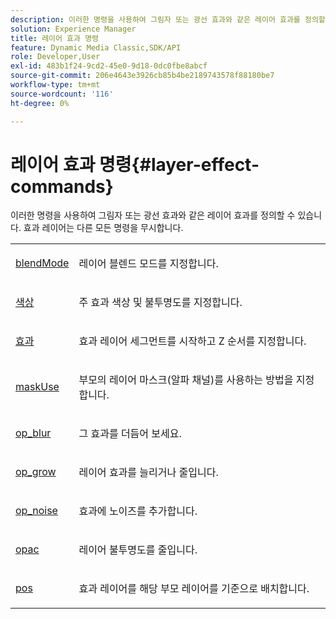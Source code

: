 ```yaml
---
description: 이러한 명령을 사용하여 그림자 또는 광선 효과와 같은 레이어 효과를 정의할 수 있습니다. 효과 레이어는 다른 모든 명령을 무시합니다.
solution: Experience Manager
title: 레이어 효과 명령
feature: Dynamic Media Classic,SDK/API
role: Developer,User
exl-id: 483b1f24-9cd2-45e0-9d18-0dc0fbe8abcf
source-git-commit: 206e4643e3926cb85b4be2189743578f88180be7
workflow-type: tm+mt
source-wordcount: '116'
ht-degree: 0%

---
```


# 레이어 효과 명령{#layer-effect-commands}

이러한 명령을 사용하여 그림자 또는 광선 효과와 같은 레이어 효과를 정의할 수 있습니다. 효과 레이어는 다른 모든 명령을 무시합니다.

<table id="simpletable_3094B9783772437FAACF9B382F7A32EE"> 
 <tr class="strow"> 
  <td class="stentry"> <p> <a href="../../../../../../is-api/http-ref/image-serving-api-ref/c-http-protocol-reference/c-command-reference/r-blendmode.md#reference-8be10dde1d584429966cb61ac8e7d172" type="reference" format="dita" scope="local"> blendMode</a> </p></td> 
  <td class="stentry"> <p>레이어 블렌드 모드를 지정합니다. </p></td> 
 </tr> 
 <tr class="strow"> 
  <td class="stentry"> <p> <a href="/help/aem-is-ir-api/is-api/http-ref/image-serving-api-ref/c-http-protocol-reference/c-data-types/r-is-http-color.md" type="reference" format="dita" scope="local"> 색상</a> </p></td> 
  <td class="stentry"> <p>주 효과 색상 및 불투명도를 지정합니다. </p></td> 
 </tr> 
 <tr class="strow"> 
  <td class="stentry"> <p> <a href="../../../../../../is-api/http-ref/image-serving-api-ref/c-http-protocol-reference/c-command-reference/r-effect.md#reference-b1296c4afed047fb921bbc1e33752135" type="reference" format="dita" scope="local"> 효과</a> </p></td> 
  <td class="stentry"> <p>효과 레이어 세그먼트를 시작하고 Z 순서를 지정합니다. </p></td> 
 </tr> 
 <tr class="strow"> 
  <td class="stentry"> <p> <a href="../../../../../../is-api/http-ref/image-serving-api-ref/c-http-protocol-reference/c-command-reference/r-maskuse.md#reference-9bb1fb5eee4a4bd38f33dadc1a752464" type="reference" format="dita" scope="local"> maskUse</a> </p></td> 
  <td class="stentry"> <p>부모의 레이어 마스크(알파 채널)를 사용하는 방법을 지정합니다. </p></td> 
 </tr> 
 <tr class="strow"> 
  <td class="stentry"> <p><a href="../../../../../../is-api/http-ref/image-serving-api-ref/c-http-protocol-reference/c-command-reference/r-op-blur.md#reference-00638f29e59b49c99f6bba27daf24668" type="reference" format="dita" scope="local"> op_blur</a> </p></td> 
  <td class="stentry"> <p>그 효과를 더듬어 보세요. </p></td> 
 </tr> 
 <tr class="strow"> 
  <td class="stentry"> <p><a href="../../../../../../is-api/http-ref/image-serving-api-ref/c-http-protocol-reference/c-command-reference/r-op-grow.md#reference-f95f3291c78c42b9a34b1b7e177e739a" type="reference" format="dita" scope="local"> op_grow</a> </p></td> 
  <td class="stentry"> <p>레이어 효과를 늘리거나 줄입니다. </p></td> 
 </tr> 
 <tr class="strow"> 
  <td class="stentry"> <p><a href="../../../../../../is-api/http-ref/image-serving-api-ref/c-http-protocol-reference/c-command-reference/r-op-noise.md#reference-763c4a890fe24bb6bb5ae9dad4e2da94" type="reference" format="dita" scope="local"> op_noise</a> </p></td> 
  <td class="stentry"> <p>효과에 노이즈를 추가합니다. </p></td> 
 </tr> 
 <tr class="strow"> 
  <td class="stentry"> <p> <a href="../../../../../../is-api/http-ref/image-serving-api-ref/c-http-protocol-reference/c-command-reference/r-opac.md#reference-d2269b51aca34599a08d0a46ee5c27e5" type="reference" format="dita" scope="local"> opac</a> </p></td> 
  <td class="stentry"> <p>레이어 불투명도를 줄입니다. </p></td> 
 </tr> 
 <tr class="strow"> 
  <td class="stentry"> <p> <a href="../../../../../../is-api/http-ref/image-serving-api-ref/c-http-protocol-reference/c-command-reference/r-pos.md#reference-65de948f4b404f1182b22119ca332143" type="reference" format="dita" scope="local"> pos</a> </p></td> 
  <td class="stentry"> <p>효과 레이어를 해당 부모 레이어를 기준으로 배치합니다. </p></td> 
 </tr> 
</table>
